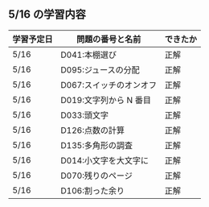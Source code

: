 ## 5/16 の学習内容

| 学習予定日 | 問題の番号と名前        | できたか |
| ---------- | ----------------------- | -------- |
| 5/16       | D041:本棚選び           | 正解     |
| 5/16       | D095:ジュースの分配     | 正解     |
| 5/16       | D067:スイッチのオンオフ | 正解     |
| 5/16       | D019:文字列から N 番目  | 正解     |
| 5/16       | D033:頭文字             | 正解     |
| 5/16       | D126:点数の計算         | 正解     |
| 5/16       | D135:多角形の調査       | 正解     |
| 5/16       | D014:小文字を大文字に   | 正解     |
| 5/16       | D070:残りのページ       | 正解     |
| 5/16       | D106:割った余り         | 正解     |

